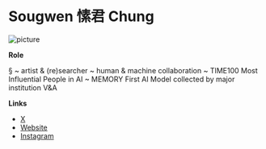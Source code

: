 # Sougwen 愫君 Chung

![picture](https://specials-images.forbesimg.com/imageserve/5df28144e961e1000738f0b9/960x0.jpg?fit=scale)

**Role**

§ ~ artist & (re)searcher ~ human & machine collaboration ~ TIME100 Most Influential People in AI ~ MEMORY First AI Model collected by major institution V&A

**Links**

- [X](https://x.com/sougwen)
- [Website](https://sougwen.com/)
- [Instagram](https://www.instagram.com/sougwen/?hl=en)

